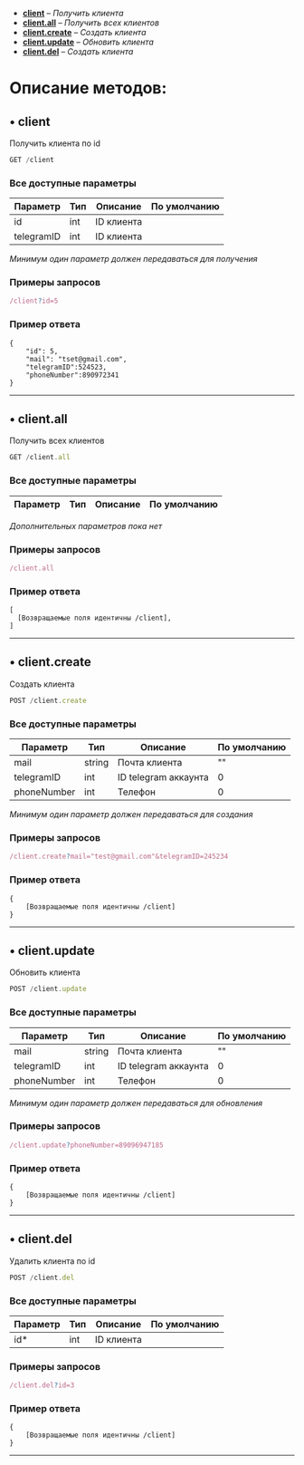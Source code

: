 - [**client**](#-client) – *Получить клиента*
- [**client.all**](#-clientall) – *Получить всех клиентов*
- [**client.create**](#-clientcreate) – *Создать клиента*
- [**client.update**](#-clientupdate) – *Обновить клиента*
- [**client.del**](#-clientdel) – *Создать клиента*
# Описание методов: 

## • client
Получить клиента по id
```js
GET /client
```

### Все доступные параметры
Параметр | Тип | Описание | По умолчанию
-- | -- | -- | --
id | int | ID клиента
telegramID | int | ID клиента

*Минимум один параметр должен передаваться для получения*

### Примеры запросов
```js
/client?id=5
```

### Пример ответа
```
{
    "id": 5,
    "mail": "tset@gmail.com",
    "telegramID":524523,
    "phoneNumber":890972341
}
```
***



## • client.all
Получить всех клиентов
```js
GET /client.all
```

### Все доступные параметры
Параметр | Тип | Описание | По умолчанию
-- | -- | -- | --

*Дополнительных параметров пока нет*

### Примеры запросов
```js
/client.all
```

### Пример ответа
```
[
  [Возвращаемые поля идентичны /client],
]
```
***


## • client.create
Создать клиента
```js
POST /client.create
```

### Все доступные параметры
Параметр | Тип | Описание | По умолчанию
-- | -- | -- | --
mail | string | Почта клиента | ""
telegramID | int | ID telegram аккаунта | 0
phoneNumber | int | Телефон | 0

*Минимум один параметр должен передаваться для создания*

### Примеры запросов
```js
/client.create?mail="test@gmail.com"&telegramID=245234
```

### Пример ответа
```
{
    [Возвращаемые поля идентичны /client]
}
```
***



## • client.update
Обновить клиента
```js
POST /client.update
```

### Все доступные параметры
Параметр | Тип | Описание | По умолчанию
-- | -- | -- | --
mail | string | Почта клиента | ""
telegramID | int | ID telegram аккаунта | 0
phoneNumber | int | Телефон | 0

*Минимум один параметр должен передаваться для обновления*

### Примеры запросов
```js
/client.update?phoneNumber=89096947185
```

### Пример ответа
```
{
    [Возвращаемые поля идентичны /client]
}
```
***



## • client.del
Удалить клиента по id
```js
POST /client.del
```

### Все доступные параметры
Параметр | Тип | Описание | По умолчанию
-- | -- | -- | --
id* | int | ID клиента


### Примеры запросов
```js
/client.del?id=3
```

### Пример ответа
```
{
    [Возвращаемые поля идентичны /client]
}
```
***